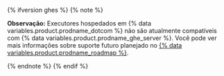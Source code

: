 {% ifversion ghes %}
{% note %}

**Observação:** Executores hospedados em {% data variables.product.prodname_dotcom %} não são atualmente compatíveis com {% data variables.product.prodname_ghe_server %}. Você pode ver mais informações sobre suporte futuro planejado no [{% data variables.product.prodname_roadmap %}](https://github.com/github/roadmap/issues/72).

{% endnote %}
{% endif %}
